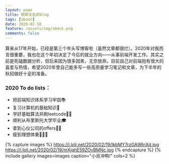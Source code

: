 ```yaml
---
layout: page
title: 默默无名的blog
tags: [about]
date: 2020-02-18
feature: /assets/img/about.png
comments: false
---
```


算来从17年开始，已经是第三个年头写博客啦（虽然文章都很烂）。2020年对我而言很重要，我也在这个年初决定了今后的就业方向——从事前端开发工作。其实之前是死磕数据分析，但后来因为很多因素，无奈放弃。目前自己对前端抱有很大的喜爱与热情，希望2020年里自己能多写一些高质量学习笔记和文章，为下半年的秋招做好十足的准备。

### 2020 To do lists：
* 把前端知识体系学习牢固📚
* 复习计算机的基础知识📒
* 学好基础算法并刷leetcode✍🏻
* 顺利从布里斯托大学毕业🎓
* 拿到心仪公司的offers👩‍💻
* 瘦到理想体重🏃🏻‍♀️


{% capture images %}
    https://i.loli.net/2020/02/19/lkbMY7rzGA9RnXd.jpg
    https://i.loli.net/2020/02/19/mXjqhE59ZOvBMNc.jpg
{% endcapture %}
{% include gallery images=images caption="小肖冲鸭!" cols=2 %}


